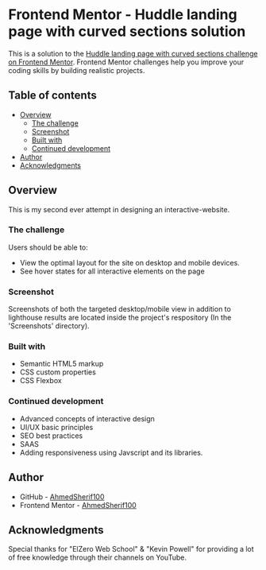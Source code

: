# Frontend Mentor - Huddle landing page with curved sections solution

This is a solution to the [Huddle landing page with curved sections challenge on Frontend Mentor](https://www.frontendmentor.io/challenges/huddle-landing-page-with-curved-sections-5ca5ecd01e82137ec91a50f2). Frontend Mentor challenges help you improve your coding skills by building realistic projects. 

## Table of contents

- [Overview](#overview)
  - [The challenge](#the-challenge)
  - [Screenshot](#screenshot)
  - [Built with](#built-with)
  - [Continued development](#continued-development)
- [Author](#author)
- [Acknowledgments](#acknowledgments)

## Overview

This is my second ever attempt in designing an interactive-website.

### The challenge

Users should be able to:

- View the optimal layout for the site on desktop and mobile devices.
- See hover states for all interactive elements on the page

### Screenshot

Screenshots of both the targeted desktop/mobile view in addition to lighthouse results are located inside the project's respository (In the 'Screenshots' directory).

### Built with

- Semantic HTML5 markup
- CSS custom properties
- CSS Flexbox

### Continued development

- Advanced concepts of interactive design
- UI/UX basic principles
- SEO best practices
- SAAS 
- Adding responsiveness using Javscript and its libraries.

## Author

- GitHub - [AhmedSherif100](https://github.com/AhmedSherif100)
- Frontend Mentor - [AhmedSherif100](https://www.frontendmentor.io/profile/AhmedSherif100)

## Acknowledgments

Special thanks for "ElZero Web School" & "Kevin Powell" for providing a lot of free knowledge through their channels on YouTube. 